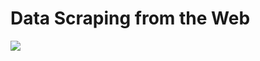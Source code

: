 # Data Scraping from the Web
<img src="https://encrypted-tbn0.gstatic.com/images?q=tbn:ANd9GcSco6QL8idebchIPHdUL5EJGoKMuQmjb1zekk16pl3z58aNxlDd" >
